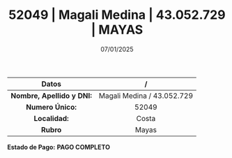 ﻿---
title: 52049 | Magali Medina | 43.052.729 | MAYAS
date: 07/01/2025
draft: false
tags: ['costa', 'titular', 'mayas']
---

|          **Datos**          |  /  |
|:---------------------------:|:---:|
| **Nombre, Apellido y DNI:** | Magali Medina / 43.052.729 |
|      **Numero Único:**      | 52049 |
|        **Localidad:**       | Costa |
|          **Rubro**          | Mayas |

**Estado de Pago:** **PAGO COMPLETO**
